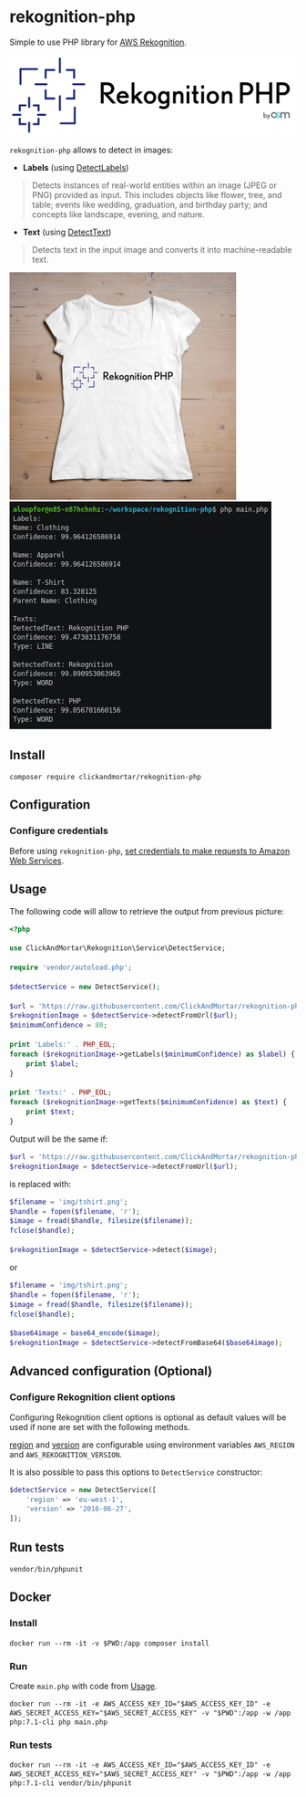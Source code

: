 # rekognition-php

Simple to use PHP library for [AWS Rekognition](https://aws.amazon.com/rekognition/).

![Rekognition PHP Logo](https://raw.githubusercontent.com/ClickAndMortar/rekognition-php/master/rekognition-php-logo.png)

`rekognition-php` allows to detect in images:

- **Labels** (using [DetectLabels](https://docs.aws.amazon.com/rekognition/latest/dg/API_DetectLabels.html))

 > Detects instances of real-world entities within an image (JPEG or PNG)
 provided as input. This includes objects like flower, tree, and table;
 events like wedding, graduation, and birthday party;
 and concepts like landscape, evening, and nature.

- **Text** (using [DetectText](https://docs.aws.amazon.com/rekognition/latest/dg/API_DetectText.html))

> Detects text in the input image and converts it into machine-readable text.

![](img/tshirt.png) ![](img/terminal-output.png)

## Install

```shell
composer require clickandmortar/rekognition-php
```

## Configuration

### Configure credentials

Before using `rekognition-php`, [set credentials to make requests to Amazon Web Services](https://docs.aws.amazon.com/sdk-for-php/v3/developer-guide/guide_credentials.html).

## Usage

The following code will allow to retrieve the output from
previous picture:

```php
<?php

use ClickAndMortar\Rekognition\Service\DetectService;

require 'vendor/autoload.php';

$detectService = new DetectService();

$url = 'https://raw.githubusercontent.com/ClickAndMortar/rekognition-php/master/img/tshirt.png';
$rekognitionImage = $detectService->detectFromUrl($url);
$minimumConfidence = 80;

print 'Labels:' . PHP_EOL;
foreach ($rekognitionImage->getLabels($minimumConfidence) as $label) {
    print $label;
}

print 'Texts:' . PHP_EOL;
foreach ($rekognitionImage->getTexts($minimumConfidence) as $text) {
    print $text;
}

```

Output will be the same if:

```php
$url = 'https://raw.githubusercontent.com/ClickAndMortar/rekognition-php/master/img/tshirt.png';
$rekognitionImage = $detectService->detectFromUrl($url);
```

is replaced with:

```php
$filename = 'img/tshirt.png';
$handle = fopen($filename, 'r');
$image = fread($handle, filesize($filename));
fclose($handle);

$rekognitionImage = $detectService->detect($image);
```

or

```php
$filename = 'img/tshirt.png';
$handle = fopen($filename, 'r');
$image = fread($handle, filesize($filename));
fclose($handle);

$base64image = base64_encode($image);
$rekognitionImage = $detectService->detectFromBase64($base64image);
```

## Advanced configuration (Optional)

### Configure Rekognition client options

Configuring Rekognition client options is optional as default values will
be used if none are set with the following methods.

[region](https://docs.aws.amazon.com/sdk-for-php/v3/developer-guide/guide_configuration.html#cfg-region)
and [version](https://docs.aws.amazon.com/sdk-for-php/v3/developer-guide/guide_configuration.html#cfg-version)
are configurable using environment variables `AWS_REGION` and
`AWS_REKOGNITION_VERSION`.

It is also possible to pass this options to `DetectService` constructor:
```php
$detectService = new DetectService([
    'region' => 'eu-west-1',
    'version' => '2016-06-27',
]);
```

## Run tests

```shell
vendor/bin/phpunit
```

## Docker

### Install

```shell
docker run --rm -it -v $PWD:/app composer install
```

### Run

Create `main.php` with code from [Usage](#usage).

```shell
docker run --rm -it -e AWS_ACCESS_KEY_ID="$AWS_ACCESS_KEY_ID" -e AWS_SECRET_ACCESS_KEY="$AWS_SECRET_ACCESS_KEY" -v "$PWD":/app -w /app php:7.1-cli php main.php
```

### Run tests

```shell
docker run --rm -it -e AWS_ACCESS_KEY_ID="$AWS_ACCESS_KEY_ID" -e AWS_SECRET_ACCESS_KEY="$AWS_SECRET_ACCESS_KEY" -v "$PWD":/app -w /app php:7.1-cli vendor/bin/phpunit
```
